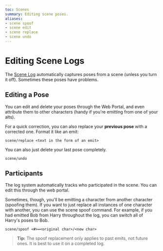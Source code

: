 ```yaml
---
toc: Scenes
summary: Editing scene poses.
aliases:
- scene spoof
- scene edit
- scene replace
- scene undo
---
```

# Editing Scene Logs

The [Scene Log](/help/scenes/logging) automatically captures poses from a scene (unless you turn it off).  Sometimes these poses have problems.

## Editing a Pose

You can edit and delete your poses through the Web Portal, and even attribute them to other characters (handy if you're emitting from one of your alts).  

For a quick correction, you can also replace your **previous pose** with a corrected one.  Format it like an emit:

`scene/replace <text in the form of an emit>`

You can also just delete your last pose completely.

`scene/undo`

## Participants

The log system automatically tracks who participated in the scene.  You can edit this through the web portal.

Sometimes, though, you'll be emitting a character from another character (spoofing them). If you want to just replace all instances of one character with another, you can use the scene spoof command.  For example, if you had emitted Bob from Harry throughout the log, you can switch all of Harry's poses to Bob.  

`scene/spoof <#>=<original char>/<new char>`

> **Tip:** The spoof replacement only applies to past emits, not future ones.  It is best to use it on a completed log.